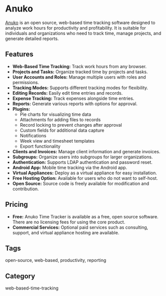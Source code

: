 # Anuko

[Anuko](https://www.anuko.com/) is an open source, web-based time tracking software designed to analyze work hours for productivity and profitability. It is suitable for individuals and organizations who need to track time, manage projects, and generate detailed reports.

## Features
- **Web-Based Time Tracking:** Track work hours from any browser.
- **Projects and Tasks:** Organize tracked time by projects and tasks.
- **User Accounts and Roles:** Manage multiple users with roles and permissions.
- **Tracking Modes:** Supports different tracking modes for flexibility.
- **Editing Records:** Easily edit time entries and records.
- **Expense Tracking:** Track expenses alongside time entries.
- **Reports:** Generate various reports with options for approval.
- **Plugins:**
  - Pie charts for visualizing time data
  - Attachments for adding files to records
  - Record locking to prevent changes after approval
  - Custom fields for additional data capture
  - Notifications
  - Week view and timesheet templates
  - Export functionality
- **Clients and Invoices:** Manage client information and generate invoices.
- **Subgroups:** Organize users into subgroups for larger organizations.
- **Authentication:** Supports LDAP authentication and password reset.
- **Android App:** Mobile time tracking via the Android app.
- **Virtual Appliances:** Deploy as a virtual appliance for easy installation.
- **Free Hosting Option:** Available for users who do not want to self-host.
- **Open Source:** Source code is freely available for modification and contribution.

## Pricing
- **Free:** Anuko Time Tracker is available as a free, open source software. There are no licensing fees for using the core product.
- **Commercial Services:** Optional paid services such as consulting, support, and virtual appliance hosting are available.

## Tags
open-source, web-based, productivity, reporting

## Category
web-based-time-tracking